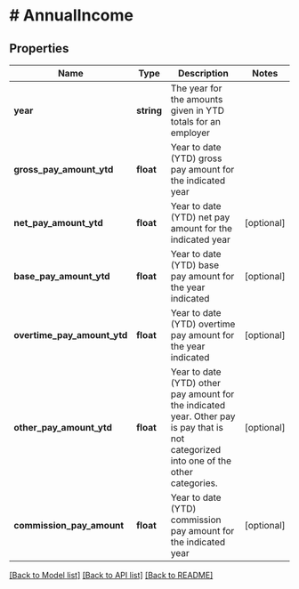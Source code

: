 # # AnnualIncome

## Properties

Name | Type | Description | Notes
------------ | ------------- | ------------- | -------------
**year** | **string** | The year for the amounts given in YTD totals for an employer |
**gross_pay_amount_ytd** | **float** | Year to date (YTD) gross pay amount for the indicated year |
**net_pay_amount_ytd** | **float** | Year to date (YTD) net pay amount for the indicated year | [optional]
**base_pay_amount_ytd** | **float** | Year to date (YTD) base pay amount for the year indicated | [optional]
**overtime_pay_amount_ytd** | **float** | Year to date (YTD) overtime pay amount for the year indicated | [optional]
**other_pay_amount_ytd** | **float** | Year to date (YTD) other pay amount for the indicated year. Other pay is pay that is not categorized into one of the other categories. | [optional]
**commission_pay_amount** | **float** | Year to date (YTD) commission pay amount for the indicated year | [optional]

[[Back to Model list]](../../README.md#models) [[Back to API list]](../../README.md#endpoints) [[Back to README]](../../README.md)
